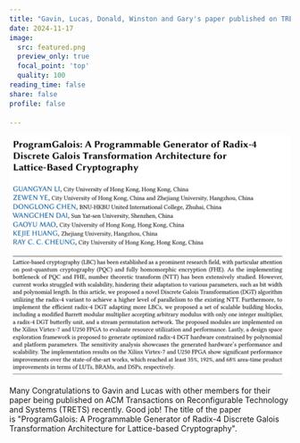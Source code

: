 ```yaml
---
title: "Gavin, Lucas, Donald, Winston and Gary's paper published on TRETS"
date: 2024-11-17
image:
  src: featured.png
  preview_only: true
  focal_point: 'top'
  quality: 100
reading_time: false
share: false
profile: false

---
```


<!--more-->

![](image.png)

Many Congratulations to Gavin and Lucas with other members for their paper being published on ACM Transactions on Reconfigurable Technology and Systems (TRETS) recently. Good job! The title of the paper is "ProgramGalois: A Programmable Generator of Radix-4 Discrete Galois Transformation Architecture for Lattice-based Cryptography".